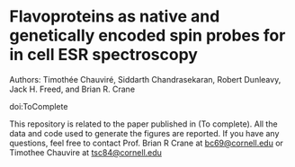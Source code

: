 # Flavoproteins as native and genetically encoded spin probes for in cell ESR spectroscopy
 Authors: Timothée Chauviré, Siddarth Chandrasekaran, Robert Dunleavy, Jack H. Freed, and Brian R. Crane
 
 doi:ToComplete

 This repository is related to the paper published in (To complete). 
 All the data and code used to generate the figures are reported.
 If you have any questions, feel free to contact Prof. Brian R Crane at bc69@cornell.edu
 or Timothee Chauvire at tsc84@cornell.edu
